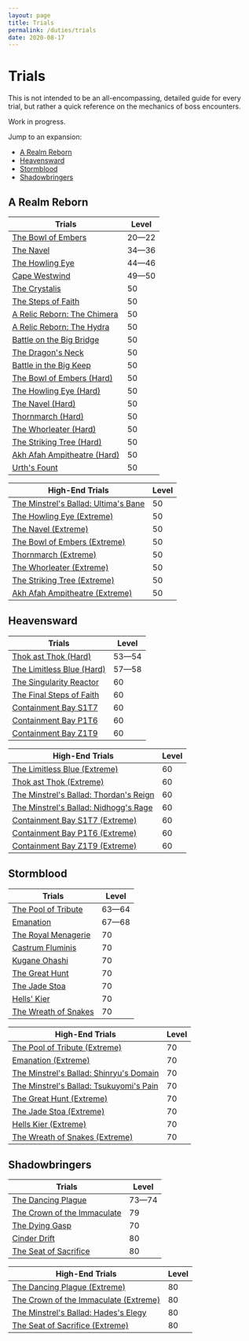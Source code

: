 ```yaml
---
layout: page
title: Trials
permalink: /duties/trials
date: 2020-08-17
---
```


# Trials

This is not intended to be an all-encompassing, detailed guide for every trial, but rather a quick reference on the mechanics of boss encounters.

Work in progress.

Jump to an expansion:

- [A Realm Reborn](#a-realm-reborn)
- [Heavensward](#heavensward)
- [Stormblood](#stormblood)
- [Shadowbringers](#shadowbringers)

## A Realm Reborn

| Trials                                                                                  | Level |
|-----------------------------------------------------------------------------------------|-------|
| [The Bowl of Embers](/duties/trials/a-realm-reborn/the-bowl-of-embers)                  | 20—22 |
| [The Navel](/duties/trials/a-realm-reborn/the-navel)                                    | 34—36 |
| [The Howling Eye](/duties/trials/a-realm-reborn/the-howling-eye)                        | 44—46 |
| [Cape Westwind](/duties/trials/a-realm-reborn/cape-westwind)                            | 49—50 |
| [The Crystalis](/duties/trials/a-realm-reborn/the-crystalis)                            | 50    |
| [The Steps of Faith](/duties/trials/a-realm-reborn/the-steps-of-faith)                  | 50    |
| [A Relic Reborn: The Chimera](/duties/trials/a-realm-reborn/a-relic-reborn-the-chimera) | 50    |
| [A Relic Reborn: The Hydra](/duties/trials/a-realm-reborn/a-relic-reborn-the-hydra)     | 50    |
| [Battle on the Big Bridge](/duties/trials/a-realm-reborn/battle-on-the-big-bridge)      | 50    |
| [The Dragon's Neck](/duties/trials/a-realm-reborn/the-dragons-neck)                     | 50    |
| [Battle in the Big Keep](/duties/trials/a-realm-reborn/battle-in-the-big-keep)          | 50    |
| [The Bowl of Embers (Hard)](/duties/trials/a-realm-reborn/the-bowl-of-embers-hard)      | 50    |
| [The Howling Eye (Hard)](/duties/trials/a-realm-reborn/the-howling-eye-hard)            | 50    |
| [The Navel (Hard)](/duties/trials/a-realm-reborn/the-navel-hard)                        | 50    |
| [Thornmarch (Hard)](/duties/trials/a-realm-reborn/thornmarch-hard)                      | 50    |
| [The Whorleater (Hard)](/duties/trials/a-realm-reborn/the-whorleater-hard)              | 50    |
| [The Striking Tree (Hard)](/duties/trials/a-realm-reborn/the-striking-tree-hard)        | 50    |
| [Akh Afah Ampitheatre (Hard)](/duties/trials/a-realm-reborn/akh-afah-ampitheatre-hard)  | 50    |
| [Urth's Fount](/duties/trials/a-realm-reborn/urths-fount)                               | 50    |

| High-End Trials                                                                                         | Level |
|---------------------------------------------------------------------------------------------------------|-------|
| [The Minstrel's Ballad: Ultima's Bane](/duties/trials/a-realm-reborn/the-minstrels-ballad-ultimas-bane) | 50    |
| [The Howling Eye (Extreme)](/duties/trials/a-realm-reborn/the-howling-eye-extreme)                      | 50    |
| [The Navel (Extreme)](/duties/trials/a-realm-reborn/the-navel-extreme)                                  | 50    |
| [The Bowl of Embers (Extreme)](/duties/trials/a-realm-reborn/the-bowl-of-embers-extreme)                | 50    |
| [Thornmarch (Extreme)](/duties/trials/a-realm-reborn/thornmarch-extreme)                                | 50    |
| [The Whorleater (Extreme)](/duties/trials/a-realm-reborn/the-whorleater-extreme)                        | 50    |
| [The Striking Tree (Extreme)](/duties/trials/a-realm-reborn/the-striking-tree-extreme)                  | 50    |
| [Akh Afah Ampitheatre (Extreme)](/duties/trials/a-realm-reborn/akh-afah-ampitheatre-extreme)            | 50    |

## Heavensward

| Trials                                                                          | Level |
|---------------------------------------------------------------------------------|-------|
| [Thok ast Thok (Hard)](/duties/trials/heavensward/thok-ast-thok-hard)           | 53—54 |
| [The Limitless Blue (Hard)](/duties/trials/heavensward/the-limitless-blue-hard) | 57—58 |
| [The Singularity Reactor](/duties/trials/heavensward/the-singularity-reactor)   | 60    |
| [The Final Steps of Faith](/duties/trials/heavensward/the-final-steps-of-faith) | 60    |
| [Containment Bay S1T7](/duties/trials/heavensward/containment-bay-s1t7)         | 60    |
| [Containment Bay P1T6](/duties/trials/heavensward/containment-bay-p1t6)         | 60    |
| [Containment Bay Z1T9](/duties/trials/heavensward/containment-bay-z1t9)         | 60    |

| High-End Trials                                                                                          | Level |
|----------------------------------------------------------------------------------------------------------|-------|
| [The Limitless Blue (Extreme)](/duties/trials/heavensward/the-limitless-blue-extreme)                    | 60    |
| [Thok ast Thok (Extreme)](/duties/trials/heavensward/thok-ast-thok-extreme)                              | 60    |
| [The Minstrel's Ballad: Thordan's Reign](/duties/trials/heavensward/the-minstrels-ballad-thordans-reign) | 60    |
| [The Minstrel's Ballad: Nidhogg's Rage](/duties/trials/heavensward/the-minstrels-ballad-nidhoggs-rage)   | 60    |
| [Containment Bay S1T7 (Extreme)](/duties/trials/heavensward/containment-bay-s1t7-extreme)                | 60    |
| [Containment Bay P1T6 (Extreme)](/duties/trials/heavensward/containment-bay-p1t6-extreme)                | 60    |
| [Containment Bay Z1T9 (Extreme)](/duties/trials/heavensward/containment-bay-z1t9-extreme)                | 60    |

## Stormblood

| Trials                                                                 | Level |
|------------------------------------------------------------------------|-------|
| [The Pool of Tribute](/duties/trials/stormblood/the-pool-of-tribute)   | 63—64 |
| [Emanation](/duties/trials/stormblood/emanation)                       | 67—68 |
| [The Royal Menagerie](/duties/trials/stormblood/the-royal-menagerie)   | 70    |
| [Castrum Fluminis](/duties/trials/stormblood/castrum-fluminis)         | 70    |
| [Kugane Ohashi](/duties/trials/stormblood/kugane-ohashi)               | 70    |
| [The Great Hunt](/duties/trials/stormblood/the-great-hunt)             | 70    |
| [The Jade Stoa](/duties/trials/stormblood/the-jade-stoa)               | 70    |
| [Hells' Kier](/duties/trials/stormblood/hells-kier)                    | 70    |
| [The Wreath of Snakes](/duties/trials/stormblood/the-wreath-of-snakes) | 70    |

| High-End Trials                                                                                           | Level |
|-----------------------------------------------------------------------------------------------------------|-------|
| [The Pool of Tribute (Extreme)](/duties/trials/stormblood/the-pool-of-tribute-extreme)                    | 70    |
| [Emanation (Extreme)](/duties/trials/stormblood/emanation-extreme)                                        | 70    |
| [The Minstrel's Ballad: Shinryu's Domain](/duties/trials/stormblood/the-minstrels-ballad-shinryus-domain) | 70    |
| [The Minstrel's Ballad: Tsukuyomi's Pain](/duties/trials/stormblood/the-minstrels-ballad-tsukuyomis-pain) | 70    |
| [The Great Hunt (Extreme)](/duties/trials/stormblood/the-great-hunt-extreme)                              | 70    |
| [The Jade Stoa (Extreme)](/duties/trials/stormblood/the-jade-stoa-extreme)                                | 70    |
| [Hells Kier (Extreme)](/duties/trials/stormblood/hells-kier-extreme)                                      | 70    |
| [The Wreath of Snakes (Extreme)](/duties/trials/stormblood/the-wreath-of-snakes-extreme)                  | 70    |

## Shadowbringers

| Trials                                                                                   | Level |
|------------------------------------------------------------------------------------------|-------|
| [The Dancing Plague](/duties/trials/shadowbringers/the-dancing-plague)                   | 73—74 |
| [The Crown of the Immaculate](/duties/trials/shadowbringers/the-crown-of-the-immaculate) | 79    |
| [The Dying Gasp](/duties/trials/shadowbringers/the-dying-gasp)                           | 70    |
| [Cinder Drift](/duties/trials/shadowbringers/cinder-drift)                               | 80    |
| [The Seat of Sacrifice](/duties/trials/shadowbringers/the-seat-of-sacrifice)             | 80    |

| High-End Trials                                                                                            | Level |
|------------------------------------------------------------------------------------------------------------|-------|
| [The Dancing Plague (Extreme)](/duties/trials/shadowbringers/the-dancing-plague-extreme)                   | 80    |
| [The Crown of the Immaculate (Extreme)](/duties/trials/shadowbringers/the-crown-of-the-immaculate-extreme) | 80    |
| [The Minstrel's Ballad: Hades's Elegy](/duties/trials/shadowbringers/the-minstrels-ballad-hadess-elegy)    | 80    |
| [The Seat of Sacrifice (Extreme)](/duties/trials/shadowbringers/the-seat-of-sacrifice-extreme)             | 80    |
